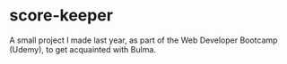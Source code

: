 # score-keeper
A small project I made last year, as part of the Web Developer Bootcamp (Udemy), to get acquainted with Bulma.
